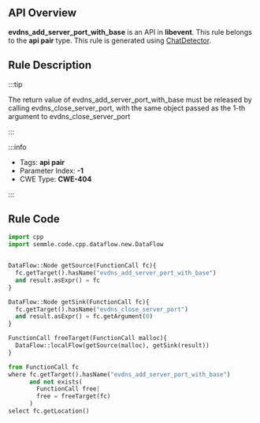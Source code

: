---
---


## API Overview
**evdns_add_server_port_with_base** is an API in **libevent**. This rule belongs to the **api pair** type. This rule is generated using [ChatDetector](../../tools/ChatDetector).
## Rule Description

:::tip

The return value of evdns_add_server_port_with_base must be released by calling evdns_close_server_port, with the same object passed as the 1-th argument to evdns_close_server_port

:::

:::info

- Tags: **api pair**
- Parameter Index: **-1**
- CWE Type: **CWE-404**

:::

## Rule Code
```python
import cpp
import semmle.code.cpp.dataflow.new.DataFlow


DataFlow::Node getSource(FunctionCall fc){
  fc.getTarget().hasName("evdns_add_server_port_with_base")
  and result.asExpr() = fc
}

DataFlow::Node getSink(FunctionCall fc){
  fc.getTarget().hasName("evdns_close_server_port")
  and result.asExpr() = fc.getArgument(0)
}

FunctionCall freeTarget(FunctionCall malloc){
  DataFlow::localFlow(getSource(malloc), getSink(result))
}

from FunctionCall fc
where fc.getTarget().hasName("evdns_add_server_port_with_base")
      and not exists(
        FunctionCall free| 
        free = freeTarget(fc)
      )
select fc.getLocation()

```